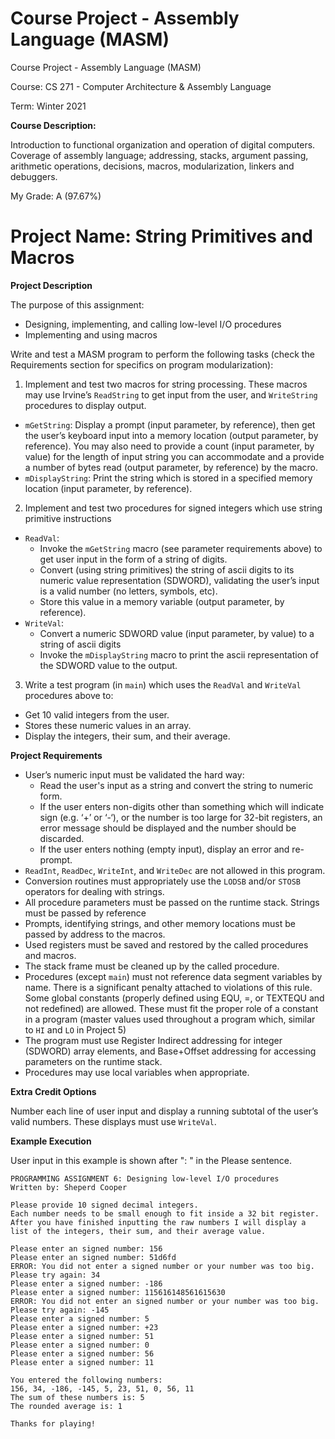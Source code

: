 # Course Project - Assembly Language (MASM)
Course Project - Assembly Language (MASM)

Course: CS 271 - Computer Architecture & Assembly Language

Term: Winter 2021

**Course Description:**

Introduction to functional organization and operation of digital computers. Coverage of assembly language; addressing, stacks, argument passing, arithmetic operations, decisions, macros, modularization, linkers and debuggers.

My Grade: A (97.67%)

# Project Name: String Primitives and Macros
**Project Description**

The purpose of this assignment:
* Designing, implementing, and calling low-level I/O procedures
* Implementing and using macros

Write and test a MASM program to perform the following tasks (check the Requirements section for specifics on program modularization):

1. Implement and test two macros for string processing. These macros may use Irvine’s `ReadString` to get input from the user, and `WriteString` procedures to display output.
* `mGetString`:  Display a prompt (input parameter, by reference), then get the user’s keyboard input into a memory location (output parameter, by reference). You may also need to provide a count (input parameter, by value) for the length of input string you can accommodate and a provide a number of bytes read (output parameter, by reference) by the macro.
* `mDisplayString`:  Print the string which is stored in a specified memory location (input parameter, by reference).

2. Implement and test two procedures for signed integers which use string primitive instructions
* `ReadVal`: 
  * Invoke the `mGetString` macro (see parameter requirements above) to get user input in the form of a string of digits.
  * Convert (using string primitives) the string of ascii digits to its numeric value representation (SDWORD), validating the user’s input is a valid number (no letters, symbols, etc).
  * Store this value in a memory variable (output parameter, by reference). 
* `WriteVal`: 
  * Convert a numeric SDWORD value (input parameter, by value) to a string of ascii digits
  * Invoke the `mDisplayString` macro to print the ascii representation of the SDWORD value to the output.

3. Write a test program (in `main`) which uses the `ReadVal` and `WriteVal` procedures above to:
* Get 10 valid integers from the user.
* Stores these numeric values in an array.
* Display the integers, their sum, and their average.

**Project Requirements**

* User’s numeric input must be validated the hard way:
  * Read the user's input as a string and convert the string to numeric form.
  * If the user enters non-digits other than something which will indicate sign (e.g. ‘+’ or ‘-‘), or the number is too large for 32-bit registers, an error message should be displayed and the number should be discarded.
  * If the user enters nothing (empty input), display an error and re-prompt.
* `ReadInt`, `ReadDec`, `WriteInt`, and `WriteDec` are not allowed in this program.
* Conversion routines must appropriately use the `LODSB` and/or `STOSB` operators for dealing with strings.
* All procedure parameters must be passed on the runtime stack. Strings must be passed by reference
* Prompts, identifying strings, and other memory locations must be passed by address to the macros.
* Used registers must be saved and restored by the called procedures and macros.
* The stack frame must be cleaned up by the called procedure.
* Procedures (except `main`) must not reference data segment variables by name. There is a significant penalty attached to violations of this rule.  Some global constants (properly defined using EQU, =, or TEXTEQU and not redefined) are allowed. These must fit the proper role of a constant in a program (master values used throughout a program which, similar to `HI` and `LO` in Project 5)
* The program must use Register Indirect addressing for integer (SDWORD) array elements, and Base+Offset addressing for accessing parameters on the runtime stack.
* Procedures may use local variables when appropriate.

**Extra Credit Options**

Number each line of user input and display a running subtotal of the user’s valid numbers. These displays must use `WriteVal`. 

**Example Execution**

User input in this example is shown after ": " in the Please sentence.

```
PROGRAMMING ASSIGNMENT 6: Designing low-level I/O procedures 
Written by: Sheperd Cooper 
 
Please provide 10 signed decimal integers.  
Each number needs to be small enough to fit inside a 32 bit register. After you have finished inputting the raw numbers I will display a list of the integers, their sum, and their average value. 
 
Please enter an signed number: 156 
Please enter an signed number: 51d6fd 
ERROR: You did not enter a signed number or your number was too big. 
Please try again: 34 
Please enter a signed number: -186 
Please enter a signed number: 115616148561615630 
ERROR: You did not enter an signed number or your number was too big. 
Please try again: -145
Please enter a signed number: 5 
Please enter a signed number: +23 
Please enter a signed number: 51 
Please enter a signed number: 0 
Please enter a signed number: 56 
Please enter a signed number: 11 
 
You entered the following numbers: 
156, 34, -186, -145, 5, 23, 51, 0, 56, 11 
The sum of these numbers is: 5 
The rounded average is: 1 
 
Thanks for playing! 
```
